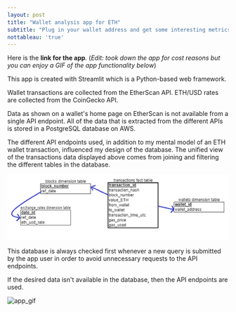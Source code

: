 ```yaml
---
layout: post
title: "Wallet analysis app for ETH"
subtitle: "Plug in your wallet address and get some interesting metrics"
nottableau: 'true'
---
```


Here is the **link for the app**. (*Edit: took down the app for cost reasons but you can enjoy a GIF of the app functionality below*) 

This app is created with Streamlit which is a Python-based web framework.

Wallet transactions are collected from the EtherScan API. ETH/USD rates are collected from the CoinGecko API.

Data as shown on a wallet's home page on EtherScan is not available from a single API endpoint. All of the data that is extracted from the different APIs is stored in a PostgreSQL database on AWS.

The different API endpoints used, in addition to my mental model of an ETH wallet transaction, influenced my design of the database. The unified view of the transactions data displayed above comes from joining and filtering the different tables in the database.

![Database schema](/assets/db_schema.png)

This database is always checked first whenever a new query is submitted by the app user in order to avoid unnecessary requests to the API endpoints.

If the desired data isn't available in the database, then the API endpoints are used.

![app_gif](https://user-images.githubusercontent.com/21020474/163201889-9b3dae70-1eba-486c-aa33-23250b3a2801.gif)



